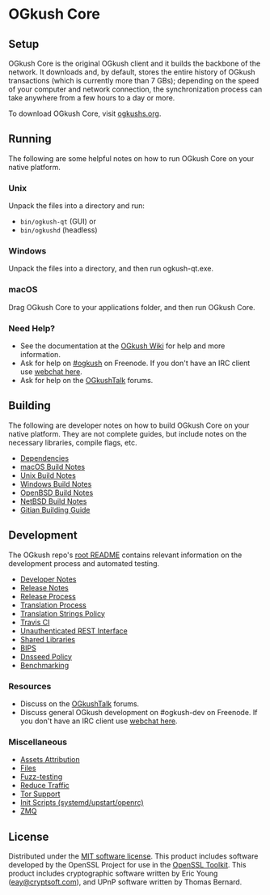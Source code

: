 OGkush Core
=============

Setup
---------------------
OGkush Core is the original OGkush client and it builds the backbone of the network. It downloads and, by default, stores the entire history of OGkush transactions (which is currently more than 7 GBs); depending on the speed of your computer and network connection, the synchronization process can take anywhere from a few hours to a day or more.

To download OGkush Core, visit [ogkushs.org](https://ogkushs.org).

Running
---------------------
The following are some helpful notes on how to run OGkush Core on your native platform.

### Unix

Unpack the files into a directory and run:

- `bin/ogkush-qt` (GUI) or
- `bin/ogkushd` (headless)

### Windows

Unpack the files into a directory, and then run ogkush-qt.exe.

### macOS

Drag OGkush Core to your applications folder, and then run OGkush Core.

### Need Help?

* See the documentation at the [OGkush Wiki](https://ogkush.info/)
for help and more information.
* Ask for help on [#ogkush](http://webchat.freenode.net?channels=ogkush) on Freenode. If you don't have an IRC client use [webchat here](http://webchat.freenode.net?channels=ogkush).
* Ask for help on the [OGkushTalk](https://ogkushtalk.io/) forums.

Building
---------------------
The following are developer notes on how to build OGkush Core on your native platform. They are not complete guides, but include notes on the necessary libraries, compile flags, etc.

- [Dependencies](dependencies.md)
- [macOS Build Notes](build-osx.md)
- [Unix Build Notes](build-unix.md)
- [Windows Build Notes](build-windows.md)
- [OpenBSD Build Notes](build-openbsd.md)
- [NetBSD Build Notes](build-netbsd.md)
- [Gitian Building Guide](gitian-building.md)

Development
---------------------
The OGkush repo's [root README](/README.md) contains relevant information on the development process and automated testing.

- [Developer Notes](developer-notes.md)
- [Release Notes](release-notes.md)
- [Release Process](release-process.md)
- [Translation Process](translation_process.md)
- [Translation Strings Policy](translation_strings_policy.md)
- [Travis CI](travis-ci.md)
- [Unauthenticated REST Interface](REST-interface.md)
- [Shared Libraries](shared-libraries.md)
- [BIPS](bips.md)
- [Dnsseed Policy](dnsseed-policy.md)
- [Benchmarking](benchmarking.md)

### Resources
* Discuss on the [OGkushTalk](https://ogkushtalk.io/) forums.
* Discuss general OGkush development on #ogkush-dev on Freenode. If you don't have an IRC client use [webchat here](http://webchat.freenode.net/?channels=ogkush-dev).

### Miscellaneous
- [Assets Attribution](assets-attribution.md)
- [Files](files.md)
- [Fuzz-testing](fuzzing.md)
- [Reduce Traffic](reduce-traffic.md)
- [Tor Support](tor.md)
- [Init Scripts (systemd/upstart/openrc)](init.md)
- [ZMQ](zmq.md)

License
---------------------
Distributed under the [MIT software license](/COPYING).
This product includes software developed by the OpenSSL Project for use in the [OpenSSL Toolkit](https://www.openssl.org/). This product includes
cryptographic software written by Eric Young ([eay@cryptsoft.com](mailto:eay@cryptsoft.com)), and UPnP software written by Thomas Bernard.
